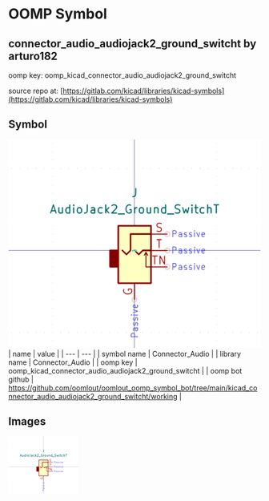 # OOMP Symbol  
## connector_audio_audiojack2_ground_switcht  by arturo182  
  
oomp key: oomp_kicad_connector_audio_audiojack2_ground_switcht  
  
source repo at: [https://gitlab.com/kicad/libraries/kicad-symbols](https://gitlab.com/kicad/libraries/kicad-symbols)  
## Symbol  
  
[![working.png](working_600.png)](working.png)  
| name | value | 
| --- | --- | 
| symbol name | Connector_Audio | 
| library name | Connector_Audio | 
| oomp key | oomp_kicad_connector_audio_audiojack2_ground_switcht | 
| oomp bot github | https://github.com/oomlout/oomlout_oomp_symbol_bot/tree/main/kicad_connector_audio_audiojack2_ground_switcht/working | 
## Images  
  
[![working.png](working_140.png)](working.png)  
